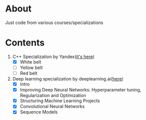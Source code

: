 # About

Just code from various courses/specializations

# Contents

1. C++ Specialization by Yandex([it's here](https://www.coursera.org/specializations/c-plus-plus-modern-development))
    - [x] White  belt 
    - [ ] Yellow belt
    - [ ] Red    belt
2. Deep learning specialization by deeplearning.ai([here](https://www.coursera.org/specializations/deep-learning))
    - [x] Intro
    - [x] Improving Deep Neural Networks: Hyperparameter tuning, Regularization and Optimization
    - [x] Structuring Machine Learning Projects
    - [x] Convolutional Neural Networks
    - [x] Sequence Models